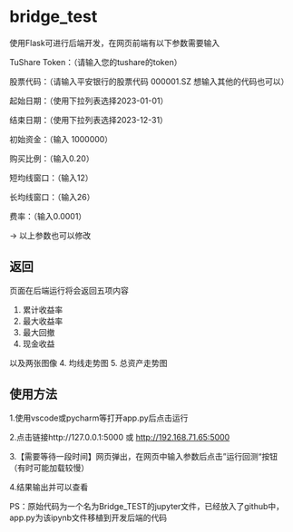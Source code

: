 # bridge_test

使用Flask可进行后端开发，在网页前端有以下参数需要输入

TuShare Token：（请输入您的tushare的token）

股票代码：（请输入平安银行的股票代码 000001.SZ     想输入其他的代码也可以）

起始日期：（使用下拉列表选择2023-01-01）

结束日期：（使用下拉列表选择2023-12-31）

初始资金：（输入 1000000）

购买比例：（输入0.20）

短均线窗口：（输入12）

长均线窗口：（输入26）

费率：（输入0.0001）


→ 以上参数也可以修改


## 返回

页面在后端运行将会返回五项内容
1. 累计收益率
2. 最大收益率
3. 最大回撤
4. 现金收益

以及两张图像
4. 均线走势图
5. 总资产走势图


## 使用方法

1.使用vscode或pycharm等打开app.py后点击运行

2.点击链接http://127.0.0.1:5000 或 http://192.168.71.65:5000

3.【需要等待一段时间】网页弹出，在网页中输入参数后点击”运行回测“按钮  （有时可能加载较慢）

4.结果输出并可以查看

PS：原始代码为一个名为Bridge_TEST的jupyter文件，已经放入了github中，app.py为该ipynb文件移植到开发后端的代码



